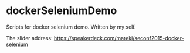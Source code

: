 # dockerSeleniumDemo

Scripts for docker selenium demo. Written by my self. 

The slider address: https://speakerdeck.com/marekj/seconf2015-docker-selenium

